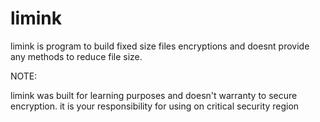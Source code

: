 # limink

limink is program to build fixed size files encryptions and 
doesnt provide any methods to reduce file size.

NOTE: 

limink was built for learning purposes and doesn't warranty to secure encryption. 
it is your responsibility for using on critical security region
